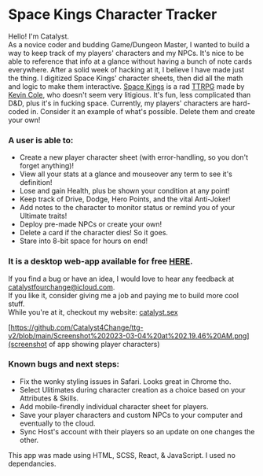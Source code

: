 # Space Kings Character Tracker

Hello! I'm Catalyst.  
As a novice coder and budding Game/Dungeon Master, I wanted to build a way to keep track of my players' characters and my NPCs. It's nice to be able to reference that info at a glance without having a bunch of note cards everywhere. After a solid week of hacking at it, I believe I have made just the thing.
I digitized Space Kings' character sheets, then did all the math and logic to make them interactive. [Space Kings](https://supertry.itch.io/spacekings) is a rad [TTRPG](https://en.wikipedia.org/wiki/Tabletop_role-playing_game) made by [Kevin Cole](https://supertry.itch.io), who doesn't seem very litigious. It's fun, less complicated than D&D, plus it's in fucking space. Currently, my players' characters are hard-coded in. Consider it an example of what's possible. Delete them and create your own!

### A user is able to:
- Create a new player character sheet (with error-handling, so you don't forget anything)!
- View all your stats at a glance and mouseover any term to see it's definition!
- Lose and gain Health, plus be shown your condition at any point!
- Keep track of Drive, Dodge, Hero Points, and the vital Anti-Joker! 
- Add notes to the character to monitor status or remind you of your Ultimate traits!
- Deploy pre-made NPCs or create your own!
- Delete a card if the character dies! So it goes.
- Stare into 8-bit space for hours on end!

### It is a desktop web-app available for free [HERE](https://space-kings-desktop.vercel.app).

If you find a bug or have an idea, I would love to hear any feedback at [catalystfourchange@icloud.com](CatalystFourChange@iCloud.com).  
If you like it, consider giving me a job and paying me to build more cool stuff.  
While you're at it, checkout my website: [catalyst.sex](https://catalyst.sex)

[https://github.com/Catalyst4Change/ttg-v2/blob/main/Screenshot%202023-03-04%20at%202.19.46%20AM.png](screenshot of app showing player characters)


### Known bugs and next steps:
- Fix the wonky styling issues in Safari. Looks great in Chrome tho.
- Select Ulitimates during character creation as a choice based on your Attributes & Skills.
- Add mobile-firendly individual character sheet for players. 
- Save your player characters and custom NPCs to your computer and eventually to the cloud.
- Sync Host's account with their players so an update on one changes the other.

This app was made using HTML, SCSS, React, & JavaScript. I used no dependancies.
